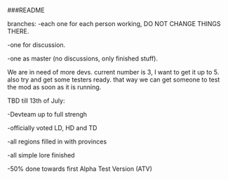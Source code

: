 ###README

branches:
-each one for each person working, DO NOT CHANGE THINGS THERE.

-one for discussion.

-one as master (no discussions, only finished stuff).

We are in need of more devs. current number is 3, I want to get it up to 5. also try and get some testers ready. that way we can get someone to test the mod as soon as it is running.

TBD till 13th of July:

-Devteam up to full strengh

-officially voted LD, HD and TD

-all regions filled in with provinces

-all simple lore finished

-50% done towards first Alpha Test Version (ATV)
